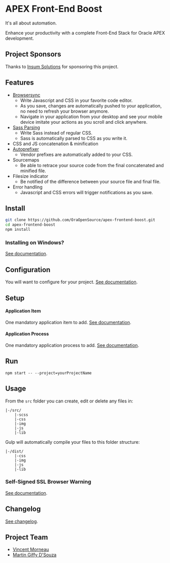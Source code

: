 # APEX Front-End Boost
It's all about automation.

Enhance your productivity with a complete Front-End Stack for Oracle APEX development.

## Project Sponsors
Thanks to [Insum Solutions](http://insum.ca/) for sponsoring this project.

## Features
- [Browsersync](http://www.browsersync.io/)
    - Write Javascript and CSS in your favorite code editor.
    - As you save, changes are automatically pushed to your application, no need to refresh your browser anymore.
    - Navigate in your application from your desktop and see your mobile device imitate your actions as you scroll and click anywhere.
- [Sass Parsing](http://sass-lang.com/)
    - Write Sass instead of regular CSS.
    - Sass is automatically parsed to CSS as you write it.
- CSS and JS concatenation & minification
- [Autoprefixer](https://github.com/postcss/autoprefixer)
    - Vendor prefixes are automatically added to your CSS.
- Sourcemaps
    - Be able to retrace your source code from the final concatenated and minified file.
- Filesize indicator
    - Be notified of the difference between your source file and final file.
- Error handling
    - Javascript and CSS errors will trigger notifications as you save.

## Install
```bash
git clone https://github.com/OraOpenSource/apex-frontend-boost.git
cd apex-frontend-boost
npm install
```

### Installing on Windows?
[See documentation](/docs/windows.md).

## Configuration
You will want to configure for your project. [See documentation](/docs/config.json.md).

## Setup
#### Application Item
One mandatory application item to add. [See documentation](/docs/application-item.md).

#### Application Process
One mandatory application process to add. [See documentation](/docs/application-process.md).

## Run
`npm start -- --project=yourProjectName`

## Usage
From the `src` folder you can create, edit or delete any files in:
```
|-/src/
	|-scss
    |-css
    |-img
    |-js
    |-lib
```

Gulp will automatically compile your files to this folder structure:
```
|-/dist/
    |-css
    |-img
    |-js
    |-lib
```

### Self-Signed SSL Browser Warning
[See documentation](/docs/ssl-warning.md).

## Changelog
[See changelog](changelog.md).

## Project Team
- [Vincent Morneau](https://github.com/vincentmorneau)
- [Martin Giffy D'Souza](https://github.com/martindsouza)
